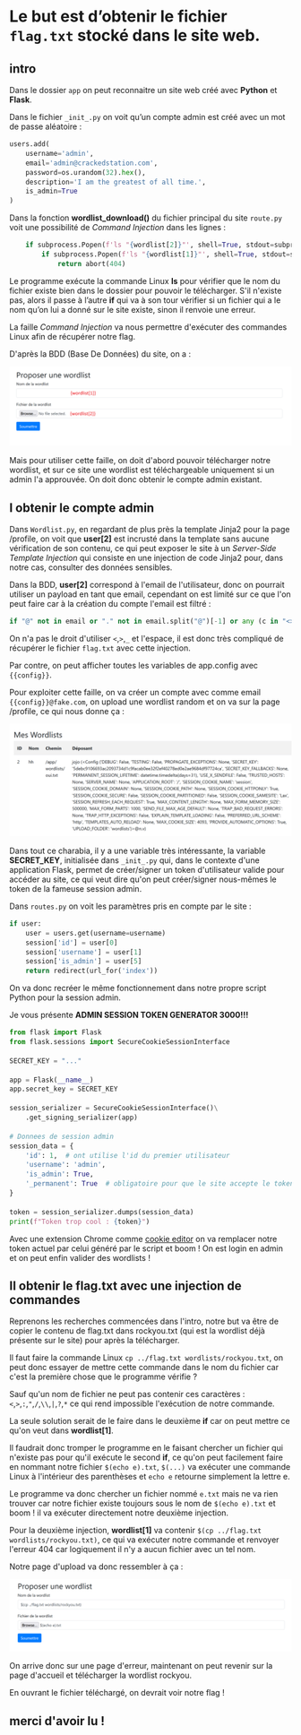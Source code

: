# Le but est d’obtenir le fichier `flag.txt` stocké dans le site web.

## intro

Dans le dossier `app` on peut reconnaitre un site web créé avec **Python** et **Flask**.

Dans le fichier `_init_.py` on voit qu’un compte admin est créé avec un mot de passe aléatoire :
```python
users.add(
    username='admin',
    email='admin@crackedstation.com',
    password=os.urandom(32).hex(),
    description='I am the greatest of all time.',
    is_admin=True
)
```

Dans la fonction **wordlist_download()** du fichier principal du site `route.py` voit une possibilité de *Command Injection* dans les lignes :
```python
    if subprocess.Popen(f'ls "{wordlist[2]}"', shell=True, stdout=subprocess.PIPE).stdout.read() == b'':
        if subprocess.Popen(f'ls "{wordlist[1]}"', shell=True, stdout=subprocess.PIPE).stdout.read() == b'':
            return abort(404)
```

Le programme exécute la commande Linux **ls** pour vérifier que le nom du fichier existe bien dans le dossier pour pouvoir le télécharger. S'il n'existe pas, alors il passe à l’autre **if** qui va à son tour vérifier si un fichier qui a le nom qu’on lui a donné sur le site existe, sinon il renvoie une erreur.

La faille *Command Injection* va nous permettre d'exécuter des commandes Linux afin de récupérer notre flag.

D'après la BDD (Base De Données) du site, on a :

![representation de wordlist[1] et wordlist[2]](./image1.png)

Mais pour utiliser cette faille, on doit d'abord pouvoir télécharger notre wordlist, et sur ce site une wordlist est téléchargeable uniquement si un admin l'a approuvée. On doit donc obtenir le compte admin existant.

## I obtenir le compte admin

Dans `Wordlist.py`, en regardant de plus près la template Jinja2 pour la page /profile, on voit que **user[2]** est incrusté dans la template sans aucune vérification de son contenu, ce qui peut exposer le site à un *Server-Side Template Injection* qui consiste en une injection de code Jinja2 pour, dans notre cas, consulter des données sensibles.

Dans la BDD, **user[2]** correspond à l'email de l'utilisateur, donc on pourrait utiliser un payload en tant que email, cependant on est limité sur ce que l'on peut faire car à la création du compte l'email est filtré :
```python
if "@" not in email or "." not in email.split("@")[-1] or any (c in "<>_ " for c in email): return render_template('register.html', error="ERROR: Invalid email address")
```

On n'a pas le droit d'utiliser `<`,`>`,`_` et l'espace, il est donc très compliqué de récupérer le fichier `flag.txt` avec cette injection.

Par contre, on peut afficher toutes les variables de app.config avec `{{config}}`.

Pour exploiter cette faille, on va créer un compte avec comme email `{{config}}@fake.com`, on upload une wordlist random et on va sur la page /profile, ce qui nous donne ça :

![resultat de l'injection](./image2.png)

Dans tout ce charabia, il y a une variable très intéressante, la variable **SECRET_KEY**, initialisée dans `_init_.py` qui, dans le contexte d'une application Flask, permet de créer/signer un token d'utilisateur valide pour accéder au site, ce qui veut dire qu'on peut créer/signer nous-mêmes le token de la fameuse session admin.

Dans `routes.py` on voit les paramètres pris en compte par le site :
```python
if user:
    user = users.get(username=username)
    session['id'] = user[0]
    session['username'] = user[1]
    session['is_admin'] = user[5]
    return redirect(url_for('index'))
```

On va donc recréer le même fonctionnement dans notre propre script Python pour la session admin.

Je vous présente **ADMIN SESSION TOKEN GENERATOR 3000!!!**
```python
from flask import Flask
from flask.sessions import SecureCookieSessionInterface

SECRET_KEY = "..."

app = Flask(__name__)
app.secret_key = SECRET_KEY

session_serializer = SecureCookieSessionInterface()\
    .get_signing_serializer(app)

# Donnees de session admin
session_data = {
    'id': 1,  # ont utilise l'id du premier utilisateur
    'username': 'admin',
    'is_admin': True,
    '_permanent': True  # obligatoire pour que le site accepte le token
}

token = session_serializer.dumps(session_data)
print(f"Token trop cool : {token}")
```
Avec une extension Chrome comme [cookie editor](https://chromewebstore.google.com/detail/cookie-editor/hlkenndednhfkekhgcdicdfddnkalmdm) on va remplacer notre token actuel par celui généré par le script et boom ! On est login en admin et on peut enfin valider des wordlists !

## II obtenir le flag.txt avec une injection de commandes

Reprenons les recherches commencées dans l'intro, notre but va être de copier le contenu de flag.txt dans rockyou.txt (qui est la wordlist déjà présente sur le site) pour après la télécharger.

Il faut faire la commande Linux `cp ../flag.txt wordlists/rockyou.txt`, on peut donc essayer de mettre cette commande dans le nom du fichier car c'est la première chose que le programme vérifie ?

Sauf qu'un nom de fichier ne peut pas contenir ces caractères : `<`,`>`,`:`,`"`,`/`,`\\`,`|`,`?`,`*` ce qui rend impossible l'exécution de notre commande.

La seule solution serait de le faire dans le deuxième **if** car on peut mettre ce qu'on veut dans **wordlist[1]**.

Il faudrait donc tromper le programme en le faisant chercher un fichier qui n'existe pas pour qu'il exécute le second **if**, ce qu'on peut facilement faire en nommant notre fichier `$(echo e).txt`, `$(...)` va exécuter une commande Linux à l'intérieur des parenthèses et `echo e` retourne simplement la lettre e.

Le programme va donc chercher un fichier nommé `e.txt` mais ne va rien trouver car notre fichier existe toujours sous le nom de `$(echo e).txt` et boom ! il va exécuter directement notre deuxième injection.

Pour la deuxième injection, **wordlist[1]** va contenir `$(cp ../flag.txt wordlists/rockyou.txt)`, ce qui va exécuter notre commande et renvoyer l'erreur 404 car logiquement il n'y a aucun fichier avec un tel nom.

Notre page d'upload va donc ressembler à ça :

![wordlist upload page remplis](./image3.png)

On arrive donc sur une page d'erreur, maintenant on peut revenir sur la page d'accueil et télécharger la wordlist rockyou.

En ouvrant le fichier téléchargé, on devrait voir notre flag !

## merci d'avoir lu !
